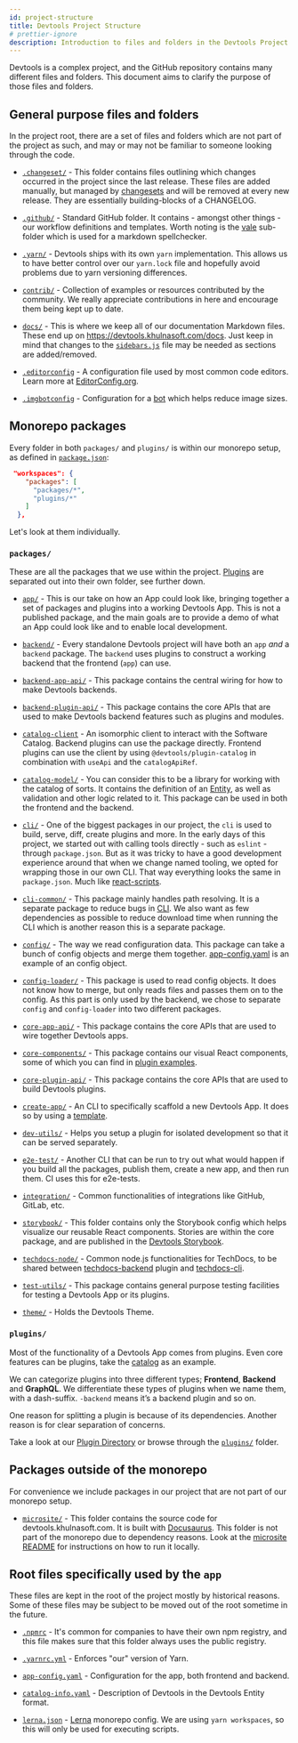 ```yaml
---
id: project-structure
title: Devtools Project Structure
# prettier-ignore
description: Introduction to files and folders in the Devtools Project repository
---
```


Devtools is a complex project, and the GitHub repository contains many
different files and folders. This document aims to clarify the purpose of those
files and folders.

## General purpose files and folders

In the project root, there are a set of files and folders which are not part of
the project as such, and may or may not be familiar to someone looking through
the code.

- [`.changeset/`](https://github.com/khulnasoft/devtools/tree/master/.changeset) -
  This folder contains files outlining which changes occurred in the project
  since the last release. These files are added manually, but managed by
  [changesets](https://github.com/atlassian/changesets) and will be removed at
  every new release. They are essentially building-blocks of a CHANGELOG.

- [`.github/`](https://github.com/khulnasoft/devtools/tree/master/.github) -
  Standard GitHub folder. It contains - amongst other things - our workflow
  definitions and templates. Worth noting is the
  [vale](https://github.com/khulnasoft/devtools/tree/master/.github/vale)
  sub-folder which is used for a markdown spellchecker.

- [`.yarn/`](https://github.com/khulnasoft/devtools/tree/master/.yarn) -
  Devtools ships with its own `yarn` implementation. This allows us to have
  better control over our `yarn.lock` file and hopefully avoid problems due to
  yarn versioning differences.

- [`contrib/`](https://github.com/khulnasoft/devtools/tree/master/contrib) -
  Collection of examples or resources contributed by the community. We really
  appreciate contributions in here and encourage them being kept up to date.

- [`docs/`](https://github.com/khulnasoft/devtools/tree/master/docs) - This is
  where we keep all of our documentation Markdown files. These end up on
  https://devtools.khulnasoft.com/docs. Just keep in mind that changes to the
  [`sidebars.js`](https://github.com/khulnasoft/devtools/blob/master/microsite/sidebars.js)
  file may be needed as sections are added/removed.

- [`.editorconfig`](https://github.com/khulnasoft/devtools/tree/master/.editorconfig) -
  A configuration file used by most common code editors. Learn more at
  [EditorConfig.org](https://editorconfig.org/).

- [`.imgbotconfig`](https://github.com/khulnasoft/devtools/tree/master/.imgbotconfig) -
  Configuration for a [bot](https://imgbot.net/) which helps reduce image sizes.

## Monorepo packages

Every folder in both `packages/` and `plugins/` is within our monorepo setup, as
defined in
[`package.json`](https://github.com/khulnasoft/devtools/blob/master/package.json):

```json
 "workspaces": {
    "packages": [
      "packages/*",
      "plugins/*"
    ]
  },
```

Let's look at them individually.

### `packages/`

These are all the packages that we use within the project. [Plugins](#plugins)
are separated out into their own folder, see further down.

- [`app/`](https://github.com/khulnasoft/devtools/tree/master/packages/app) -
  This is our take on how an App could look like, bringing together a set of
  packages and plugins into a working Devtools App. This is not a published
  package, and the main goals are to provide a demo of what an App could look
  like and to enable local development.

- [`backend/`](https://github.com/khulnasoft/devtools/tree/master/packages/backend) -
  Every standalone Devtools project will have both an `app` _and_ a `backend`
  package. The `backend` uses plugins to construct a working backend that the
  frontend (`app`) can use.

- [`backend-app-api/`](https://github.com/khulnasoft/devtools/tree/master/packages/backend-app-api) -
  This package contains the central wiring for how to make Devtools backends.

- [`backend-plugin-api/`](https://github.com/khulnasoft/devtools/tree/master/packages/backend-plugin-api) -
  This package contains the core APIs that are used to make Devtools backend features such as plugins and modules.

- [`catalog-client`](https://github.com/khulnasoft/devtools/tree/master/packages/catalog-client) -
  An isomorphic client to interact with the Software Catalog. Backend plugins
  can use the package directly. Frontend plugins can use the client by using
  `@devtools/plugin-catalog` in combination with `useApi` and the
  `catalogApiRef`.

- [`catalog-model/`](https://github.com/khulnasoft/devtools/tree/master/packages/catalog-model) -
  You can consider this to be a library for working with the catalog of sorts.
  It contains the definition of an
  [Entity](https://devtools.khulnasoft.com/docs/features/software-catalog/references#docsNav),
  as well as validation and other logic related to it. This package can be used
  in both the frontend and the backend.

- [`cli/`](https://github.com/khulnasoft/devtools/tree/master/packages/cli) -
  One of the biggest packages in our project, the `cli` is used to build, serve,
  diff, create plugins and more. In the early days of this project, we started
  out with calling tools directly - such as `eslint` - through `package.json`.
  But as it was tricky to have a good development experience around that when we
  change named tooling, we opted for wrapping those in our own CLI. That way
  everything looks the same in `package.json`. Much like
  [react-scripts](https://github.com/facebook/create-react-app/tree/master/packages/react-scripts).

- [`cli-common/`](https://github.com/khulnasoft/devtools/tree/master/packages/cli-common) -
  This package mainly handles path resolving. It is a separate package to reduce
  bugs in
  [CLI](https://github.com/khulnasoft/devtools/tree/master/packages/cli). We
  also want as few dependencies as possible to reduce download time when running
  the CLI which is another reason this is a separate package.

- [`config/`](https://github.com/khulnasoft/devtools/tree/master/packages/config) -
  The way we read configuration data. This package can take a bunch of config
  objects and merge them together.
  [app-config.yaml](https://github.com/khulnasoft/devtools/blob/master/app-config.yaml)
  is an example of an config object.

- [`config-loader/`](https://github.com/khulnasoft/devtools/tree/master/packages/config-loader) -
  This package is used to read config objects. It does not know how to merge,
  but only reads files and passes them on to the config. As this part is only
  used by the backend, we chose to separate `config` and `config-loader` into
  two different packages.

- [`core-app-api/`](https://github.com/khulnasoft/devtools/tree/master/packages/core-app-api) -
  This package contains the core APIs that are used to wire together Devtools
  apps.

- [`core-components/`](https://github.com/khulnasoft/devtools/tree/master/packages/core-components) -
  This package contains our visual React components, some of which you can find
  in
  [plugin examples](https://devtools.khulnasoft.com/storybook/?path=/story/plugins-examples--plugin-with-data).

- [`core-plugin-api/`](https://github.com/khulnasoft/devtools/tree/master/packages/core-plugin-api) -
  This package contains the core APIs that are used to build Devtools plugins.

- [`create-app/`](https://github.com/khulnasoft/devtools/tree/master/packages/create-app) -
  An CLI to specifically scaffold a new Devtools App. It does so by using a
  [template](https://github.com/khulnasoft/devtools/tree/master/packages/create-app/templates/default-app).

- [`dev-utils/`](https://github.com/khulnasoft/devtools/tree/master/packages/dev-utils) -
  Helps you setup a plugin for isolated development so that it can be served
  separately.

- [`e2e-test/`](https://github.com/khulnasoft/devtools/tree/master/packages/e2e-test) -
  Another CLI that can be run to try out what would happen if you build all the
  packages, publish them, create a new app, and then run them. CI uses this for
  e2e-tests.

- [`integration/`](https://github.com/khulnasoft/devtools/tree/master/packages/integration) -
  Common functionalities of integrations like GitHub, GitLab, etc.

- [`storybook/`](https://github.com/khulnasoft/devtools/tree/master/storybook) -
  This folder contains only the Storybook config which helps visualize our
  reusable React components. Stories are within the core package, and are
  published in the [Devtools Storybook](https://devtools.khulnasoft.com/storybook).

- [`techdocs-node/`](https://github.com/khulnasoft/devtools/tree/master/plugins/techdocs-node) -
  Common node.js functionalities for TechDocs, to be shared between
  [techdocs-backend](https://github.com/khulnasoft/devtools/tree/master/plugins/techdocs-backend)
  plugin and [techdocs-cli](https://github.com/khulnasoft/techdocs-cli).

- [`test-utils/`](https://github.com/khulnasoft/devtools/tree/master/packages/test-utils) -
  This package contains general purpose testing facilities for testing a
  Devtools App or its plugins.

- [`theme/`](https://github.com/khulnasoft/devtools/tree/master/packages/theme) -
  Holds the Devtools Theme.

### `plugins/`

Most of the functionality of a Devtools App comes from plugins. Even core
features can be plugins, take the
[catalog](https://github.com/khulnasoft/devtools/tree/master/plugins/catalog) as
an example.

We can categorize plugins into three different types; **Frontend**, **Backend**
and **GraphQL**. We differentiate these types of plugins when we name them, with
a dash-suffix. `-backend` means it’s a backend plugin and so on.

One reason for splitting a plugin is because of its dependencies. Another reason
is for clear separation of concerns.

Take a look at our [Plugin Directory](https://devtools.khulnasoft.com/plugins) or browse
through the
[`plugins/`](https://github.com/khulnasoft/devtools/tree/master/plugins) folder.

## Packages outside of the monorepo

For convenience we include packages in our project that are not part of our
monorepo setup.

- [`microsite/`](https://github.com/khulnasoft/devtools/blob/master/microsite) -
  This folder contains the source code for devtools.khulnasoft.com. It is built with
  [Docusaurus](https://docusaurus.io/). This folder is not part of the monorepo
  due to dependency reasons. Look at the
  [microsite README](https://github.com/khulnasoft/devtools/blob/master/microsite/README.md)
  for instructions on how to run it locally.

## Root files specifically used by the `app`

These files are kept in the root of the project mostly by historical reasons.
Some of these files may be subject to be moved out of the root sometime in the
future.

- [`.npmrc`](https://github.com/khulnasoft/devtools/tree/master/.npmrc) - It's
  common for companies to have their own npm registry, and this file makes sure
  that this folder always uses the public registry.

- [`.yarnrc.yml`](https://github.com/khulnasoft/devtools/tree/master/.yarnrc.yml) -
  Enforces "our" version of Yarn.

- [`app-config.yaml`](https://github.com/khulnasoft/devtools/tree/master/app-config.yaml) -
  Configuration for the app, both frontend and backend.

- [`catalog-info.yaml`](https://github.com/khulnasoft/devtools/tree/master/catalog-info.yaml) -
  Description of Devtools in the Devtools Entity format.

- [`lerna.json`](https://github.com/khulnasoft/devtools/tree/master/lerna.json) -
  [Lerna](https://github.com/lerna/lerna) monorepo config. We are using
  `yarn workspaces`, so this will only be used for executing scripts.
